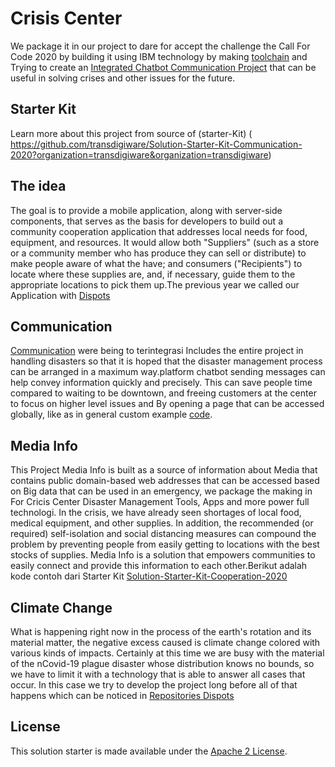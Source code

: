  # Crisis Center 
 
 We package it in our project to dare for accept the challenge the Call For Code 2020 by building it using IBM technology by making [toolchain](https://cloud.ibm.com/devops/toolchains/202bc213-7a11-41dd-b8e3-d5e2c1a72d3f?env_id=ibm%3Ayp%3Ajp-tok) and Trying to create an [Integrated Chatbot Communication Project](https://integrations.us-south.assistant.watson.cloud.ibm.com/web/public/56f076e2-31ba-485c-a5a9-ab4c29e5a41a)  that can be useful in solving crises and other issues for the future.
 
## Starter Kit 
Learn more about this project from source of (starter-Kit) ( https://github.com/transdigiware/Solution-Starter-Kit-Communication-2020?organization=transdigiware&organization=transdigiware)
## The idea
The goal is to provide a mobile application, along with server-side components, that serves as the basis for developers to build out a community cooperation application that addresses local needs for food, equipment, and resources. It would allow both "Suppliers" (such as a store or a community member who has produce they can sell or distribute) to make people aware of what the have; and consumers ("Recipients") to locate where these supplies are, and, if necessary, guide them to the appropriate locations to pick them up.The previous year we called our Application with [Dispots](https://transdigiware.github.io/Dispots/)

## Communication
[Communication](https://integrations.us-south.assistant.watson.cloud.ibm.com/web/public/56f076e2-31ba-485c-a5a9-ab4c29e5a41a)
were being to terintegrasi Includes the entire project in handling disasters so that it is hoped that the disaster management process can be arranged in a maximum way.platform chatbot sending messages can help convey information quickly and precisely. This can save people time compared to waiting to be downtown, and freeing customers at the center to focus on higher level issues and By opening a page that can be accessed globally, like as in general custom example [code](https://github.com/transdigiware/Solution-Starter-Kit-Communication-2020).

## Media Info 
This Project Media Info is built as a source of information about Media that contains public domain-based web addresses that can be accessed based on Big  data that can be used in an emergency, we package the making in
For Cricis Center Disaster Management Tools, Apps and more power full technologi.
In the crisis, we have already seen shortages of local food, medical equipment, and other supplies. In addition, the recommended (or required) self-isolation and social distancing measures can compound the problem by preventing people from easily getting to locations with the best stocks of supplies. Media Info is a solution that empowers communities to easily connect and provide this information to each other.Berikut adalah kode contoh dari Starter Kit [Solution-Starter-Kit-Cooperation-2020](https://github.com/transdigiware/Solution-Starter-Kit-Cooperation-2020)

## Climate Change
What is happening right now in the process of the earth's rotation and its material matter, the negative excess caused is climate change colored with various kinds of impacts. Certainly at this time we are busy with the material of the nCovid-19 plague disaster whose distribution knows no bounds, so we have to limit it with a technology that is able to answer all cases that occur. In this case we try to develop the project long before all of that happens which can be noticed in [Repositories Dispots](https://github.com/transdigiware/Dispots)

## License
This solution starter is made available under the [Apache 2 License](LICENSE).
